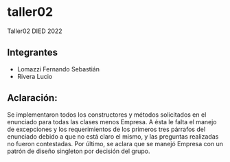 # taller02
Taller02 DIED 2022
## Integrantes
- Lomazzi Fernando Sebastián
- Rivera Lucio
## Aclaración:
Se implementaron todos los constructores y métodos solicitados en el enunciado para todas las clases menos Empresa. A ésta le falta el manejo de excepciones y los requerimientos de los primeros tres párrafos del enunciado debido a que no está claro el mismo, y las preguntas realizadas no fueron contestadas.
Por último, se aclara que se manejó Empresa con un patrón de diseño singleton por decisión del grupo.